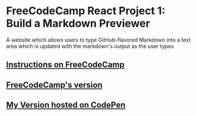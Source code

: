 # FreeCodeCamp React Project 1: Build a Markdown Previewer
A website which allows users to type GitHub-flavored Markdown into a text area which is updated with the markdown's output as the user types


## [Instructions on FreeCodeCamp](https://www.freecodecamp.org/challenges/build-a-markdown-previewer)


## [FreeCodeCamp's version](https://codepen.io/freeCodeCamp/full/JXrLLE)
## [My Version hosted on CodePen](https://codepen.io/leonard92/pen/KQQpEE)
